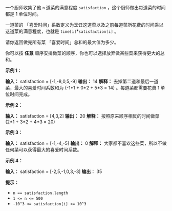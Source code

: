 一个厨师收集了他 `n` 道菜的满意程度 `satisfaction` ，这个厨师做出每道菜的时间都是 1 单位时间。

一道菜的 「喜爱时间」系数定义为烹饪这道菜以及之前每道菜所花费的时间乘以这道菜的满意程度，也就是 `time[i]`\*`satisfaction[i]` 。

请你返回做完所有菜 「喜爱时间」总和的最大值为多少。

你可以按 **任意** 顺序安排做菜的顺序，你也可以选择放弃做某些菜来获得更大的总和。

**示例 1：** 

**输入：** satisfaction = \[-1,-8,0,5,-9\]
**输出：** 14
**解释：** 去掉第二道和最后一道菜，最大的喜爱时间系数和为 (-1\*1 + 0\*2 + 5\*3 = 14) 。每道菜都需要花费 1 单位时间完成。

**示例 2：** 

**输入：** satisfaction = \[4,3,2\]
**输出：** 20
**解释：** 按照原来顺序相反的时间做菜 (2\*1 + 3\*2 + 4\*3 = 20)

**示例 3：** 

**输入：** satisfaction = \[-1,-4,-5\]
**输出：** 0
**解释：** 大家都不喜欢这些菜，所以不做任何菜可以获得最大的喜爱时间系数。

**示例 4：** 

**输入：** satisfaction = \[-2,5,-1,0,3,-3\]
**输出：** 35

**提示：** 

*   `n == satisfaction.length`
*   `1 <= n <= 500`
*   `-10^3 <= satisfaction[i] <= 10^3`